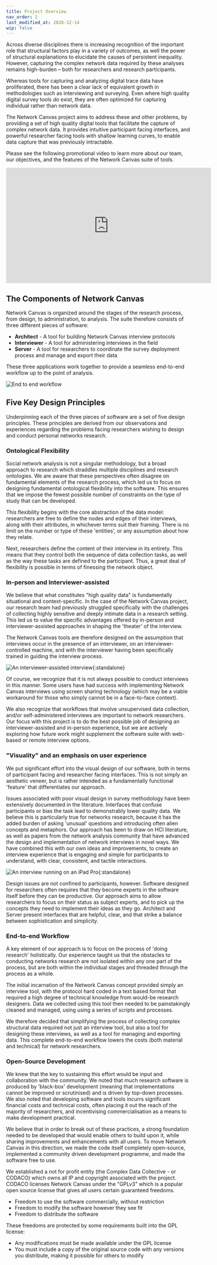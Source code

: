 ```yaml
---
title: Project Overview
nav_order: 2
last_modified_at: 2020-12-14
wip: false
---
```

Across diverse disciplines there is increasing recognition of the important role that structural factors play in a variety of outcomes, as well the power of structural explanations to elucidate the causes of persistent inequality. However, capturing the complex network data required by these analyses remains high-burden – both for researchers and research participants.

Whereas tools for capturing and analyzing digital trace data have proliferated, there has been a clear lack of equivalent growth in methodologies such as interviewing and surveying. Even where high quality digital survey tools *do* exist, they are often optimized for capturing individual rather than network data.

The Network Canvas project aims to address these and other problems, by providing a set of high quality digital tools that facilitate the capture of complex network data. It provides intuitive participant facing interfaces, and powerful researcher facing tools with shallow learning curves, to enable data capture that was previously intractable. 

Please see the following promotional video to learn more about our team, our objectives, and the features of the Network Canvas suite of tools.

<iframe width="560" height="315" src="https://www.youtube.com/embed/XzfE6j-LnII" frameborder="0" allowfullscreen style="margin: 0 auto; display: block"></iframe>

## The Components of Network Canvas

Network Canvas is organized around the stages of the research process, from design, to administration, to analysis. The suite therefore consists of three different pieces of software:

* **Architect** - A tool for building Network Canvas interview protocols
* **Interviewer** - A tool for administering interviews in the field
* **Server** - A tool for researchers to coordinate the survey deployment process and manage and export their data

These three applications work together to provide a seamless end-to-end workflow up to the point of analysis.

![End to end workflow](/assets/img/introduction-images/workflow@2x.png)

## Five Key Design Principles

Underpinning each of the three pieces of software are a set of five design principles. These principles are derived from our observations and experiences regarding the problems facing researchers wishing to design and conduct personal networks research.

### Ontological Flexibility

Social network analysis is not a singular methodology, but a broad approach to research which straddles multiple disciplines and research ontologies. We are aware that these perspectives often disagree on fundamental elements of the research process, which led us to focus on designing fundamental ontological flexibility into the software. This ensures that we impose the fewest possible number of constraints on the type of study that can be developed.

This flexibility begins with the core abstraction of the data model: researchers are free to define the nodes and edges of their interviews, along with their attributes, in whichever terms suit their framing. There is no limit on the number or type of these 'entities', or any assumption about how they relate. 

Next, researchers define the content of their interview in its entirety. This means that they control both the sequence of data collection tasks, as well as the way these tasks are defined to the participant. Thus, a great deal of flexibility is possible in terms of finessing the network object.

### In-person and Interviewer-assisted

We believe that what constitutes "high quality data" is fundamentally situational and context-specific. In the case of the Network Canvas project, our research team had previously struggled specifically with the challenges of collecting highly sensitive and deeply intimate data in a research setting. This led us to value the specific advantages offered by in-person and interviewer-assisted approaches in shaping the 'theater' of the interview.

The Network Canvas tools are therefore designed on the assumption that interviews occur in the presence of an interviewer, on an interviewer-controlled machine, and with the interviewer having been specifically trained in guiding the interview process. 

![An interviewer-assisted interview](/assets/img/introduction-images/interviewer-assisted.png){:standalone}

Of course, we recognize that it is not always possible to conduct interviews in this manner. Some users have had success with implementing Network Canvas interviews using screen sharing technology (which may be a viable workaround for those who simply cannot be in a face-to-face context). 

We also recognize that workflows that involve unsupervised data collection, and/or self-administered interviews are important to network researchers. Our focus with this project is to do the best possible job of designing an interviewer-assisted and in-person experience, but we are actively exploring how future work might supplement the software suite with web-based or remote interview options. 

### "Visuality" and an emphasis on user experience

We put significant effort into the visual design of our software, both in terms of participant facing and researcher facing interfaces. This is not simply an aesthetic veneer, but is rather intended as a fundamentally functional 'feature' that differentiates our approach.

Issues associated with poor visual design in survey methodology have been extensively documented in the literature. Interfaces that confuse participants or bias the task lead to demonstrably lower quality data. We believe this is particularly true for networks research, because it has the added burden of asking 'unusual' questions and introducing often alien concepts and metaphors. Our approach has been to draw on HCI literature, as well as papers from the network analysis community that have advanced the design and implementation of network interviews in novel ways. We have combined this with our own ideas and improvements, to create an interview experience that is engaging and simple for participants to understand, with clear, consistent, and tactile interactions.

![An interview running on an iPad Pro](/assets/img/introduction-images/visual.png){:standalone}

Design issues are not confined to participants, however. Software designed for researchers often requires that they become experts in the software itself before they can be productive. Our approach aims to allow researchers to focus on their status as subject experts, and to pick up the concepts they need to implement their ideas as they go. Architect and Server present interfaces that are helpful, clear, and that strike a balance between sophistication and simplicity. 

### End-to-end Workflow

A key element of our approach is to focus on the process of 'doing research' holistically. Our experience taught us that the obstacles to conducting networks research are not isolated within any one part of the process, but are both within the individual stages and threaded through the process as a whole.

The initial incarnation of the Network Canvas concept provided simply an interview tool, with the protocol hard coded in a text based format that required a high degree of technical knowledge from would-be research designers. Data we collected using this tool then needed to be painstakingly cleaned and managed, using using a series of scripts and processes.

We therefore decided that simplifying the process of collecting complex structural data required not just an interview tool, but also a tool for designing these interviews, as well as a tool for managing and exporting data. This complete end-to-end workflow lowers the costs (both material and technical) for network researchers.

### Open-Source Development

We knew that the key to sustaining this effort would be input and collaboration with the community. We noted that much research software is produced by 'black-box' development (meaning that implementations cannot be improved or scrutinised) and is driven by top-down processes. We also noted that developing software and tools incurrs significant financial costs and technical costs, often placing it out the reach of the majority of researchers, and incentivising commercialisation as a means to make development practical.

We believe that in order to break out of these practices, a strong foundation needed to be developed that would enable others to build upon it, while sharing improvements and enhancements with all users. To move Network Canvas in this direction, we made the code itself completely open-source, implemented a community driven development programme, and made the software free to use.

We established a not for profit entity (the Complex Data Collective - or CODACO) which owns all IP and copyright associated with the project. CODACO licenses Network Canvas under the "GPLv3" which is a popular open source license that gives all users certain guaranteed freedoms.

* Freedom to use the software commercially, without restriction
* Freedom to modify the software however they see fit
* Freedom to distribute the software

These freedoms are protected by some requirements built into the GPL license:

* Any modifications must be made available under the GPL license
* You must include a copy of the original source code with any versions you distribute, making it possible for others to modify